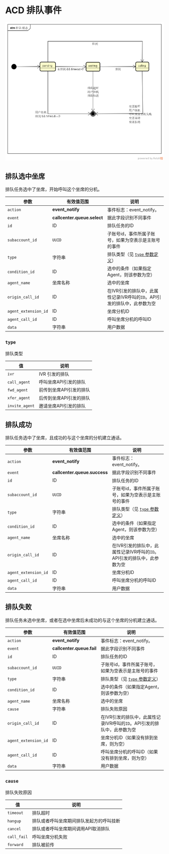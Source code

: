 # ACD 排队事件
<!-- toc -->

![排队状态](../../../images/queue-state.png)

## 排队选中坐席
排队任务选中了坐席，开始呼叫这个坐席的分机。

|参数                      | 有效值范围                          | 说明
----------------------    | ----------------------------------- | ----------------------------------------
| `action`               | **event_notify**         |事件标志：event_notify。 |
|`event`                   | **callcenter.queue.select**         | 据此字段识别不同事件
|`id`                      | ID                                  | 排队任务的ID
| `subaccount_id`       | `UUID`           | 子账号id，事件所属子账号，如果为空表示是主账号的事件|
|`type`                    | 字符串                              | 排队类型（见 [`type` 参数定义](#type)）
|`condition_id`            | ID                                  | 选中的条件（如果指定Agent，则该参数为空）
|`agent_name`              | 坐席名称                            | 选中的坐席
|`origin_call_id`          | ID                                  | 在IVR引发的排队中，此属性记录IVR呼叫的`ID`。API引发的排队中，此参数为空
|`agent_extension_id`      | ID                                  | 坐席分机ID
|`agent_call_id`           | ID                                  | 呼叫坐席分机的呼叫ID
|`data`                    | 字符串                              | 用户数据


### `type`
排队类型

|值              | 说明
--------------- | --------------
|`ivr`           | IVR 引发的排队
|`call_agent`    | 呼叫坐席API引发的排队
|`fwd_agent`     | 前传到坐席API引发的排队
|`xfer_agent`    | 后传到坐席API引发的排队
|`invite_agent`  | 邀请坐席API引发的排队

## 排队成功
排队任务选中了坐席，且成功的与这个坐席的分机建立通话。

|参数                      | 有效值范围                          | 说明
----------------------    | ----------------------------------- | ----------------------------------------
| `action`               | **event_notify**         |事件标志：event_notify。 |
|`event`                   | **callcenter.queue.success**        | 据此字段识别不同事件
|`id`                      | ID                                  | 排队任务的ID
| `subaccount_id`       | `UUID`           | 子账号id，事件所属子账号，如果为空表示是主账号的事件|
|`type`                    | 字符串                              | 排队类型（见 [`type` 参数定义](#type)）
|`condition_id`            | ID                                  | 选中的条件（如果指定Agent，则该参数为空）
|`agent_name`              | 坐席名称                            | 选中的坐席
|`origin_call_id`          | ID                                  | 在IVR引发的排队中，此属性记录IVR呼叫的`ID`。API引发的排队中，此参数为空
|`agent_extension_id`      | ID                                  | 坐席分机ID
|`agent_call_id`           | ID                                  | 呼叫坐席分机的呼叫ID
|`data`                    | 字符串                              | 用户数据

## 排队失败
排队任务未选中坐席，或者在选中坐席后未成功的与这个坐席的分机建立通话。

|参数                      | 有效值范围                          | 说明
----------------------    | ----------------------------------- | ----------------------------------------
| `action`               | **event_notify**         |事件标志：event_notify。 |
|`event`                   | **callcenter.queue.fail**           | 据此字段识别不同事件
|`id`                      | ID                                  | 排队任务的ID
| `subaccount_id`       | `UUID`           | 子账号id，事件所属子账号，如果为空表示是主账号的事件|
|`type`                    | 字符串                              | 排队类型（见 [`type` 参数定义](#type)）
|`condition_id`            | ID                                  | 选中的条件（如果指定Agent，则该参数为空）
|`agent_name`              | 坐席名称                            | 选中的坐席
|`cause`                   | 字符串                              | 排队失败原因
|`origin_call_id`          | ID                                  | 在IVR引发的排队中，此属性记录IVR呼叫的`ID`。API引发的排队中，此参数为空
|`agent_extension_id`      | ID                                  | 坐席分机ID（如果没有排到坐席，则为空）
|`agent_call_id`           | ID                                  | 呼叫坐席分机的呼叫ID（如果没有排到坐席，则为空）
|`data`                    | 字符串                              | 用户数据

### `cause`
排队失败原因

|值                     | 说明
---------------------- | --------------
|`timeout`              | 排队超时
|`hangup`               | 排队或者呼叫坐席期间排队发起方的呼叫挂断
|`cancel`               | 排队或者呼叫坐席期间调用API取消排队
|`call_fail`            | 呼叫坐席分机失败
|`forward`              | 排队被前传
